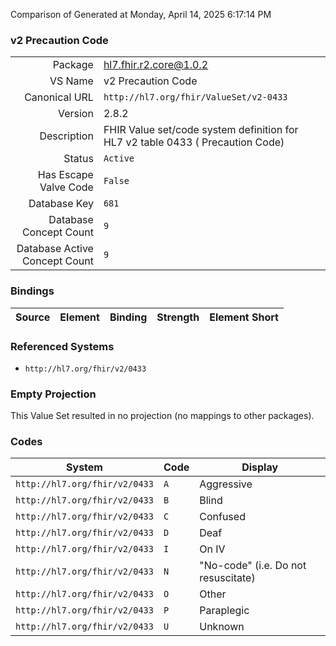 Comparison of 
Generated at Monday, April 14, 2025 6:17:14 PM

### v2 Precaution Code

|      |     |
| ---: | --- |
| Package | hl7.fhir.r2.core@1.0.2 |
| VS Name | v2 Precaution Code |
| Canonical URL | `http://hl7.org/fhir/ValueSet/v2-0433` |
| Version | 2.8.2 |
| Description | FHIR Value set/code system definition for HL7 v2 table 0433 ( Precaution Code) |
| Status | `Active` |
| Has Escape Valve Code | `False` |
| Database Key | `681` |
| Database Concept Count | `9` |
| Database Active Concept Count | `9` |
### Bindings

| Source | Element | Binding | Strength | Element Short |
| ------ | ------- | ------- | -------- | ------------- |

### Referenced Systems

* `http://hl7.org/fhir/v2/0433`
### Empty Projection

This Value Set resulted in no projection (no mappings to other packages).

### Codes

| System | Code | Display |
| ------ | ---- | ------- |
| `http://hl7.org/fhir/v2/0433` | `A` | Aggressive |
| `http://hl7.org/fhir/v2/0433` | `B` | Blind |
| `http://hl7.org/fhir/v2/0433` | `C` | Confused |
| `http://hl7.org/fhir/v2/0433` | `D` | Deaf |
| `http://hl7.org/fhir/v2/0433` | `I` | On IV |
| `http://hl7.org/fhir/v2/0433` | `N` | "No-code" (i.e. Do not resuscitate) |
| `http://hl7.org/fhir/v2/0433` | `O` | Other |
| `http://hl7.org/fhir/v2/0433` | `P` | Paraplegic |
| `http://hl7.org/fhir/v2/0433` | `U` | Unknown |
